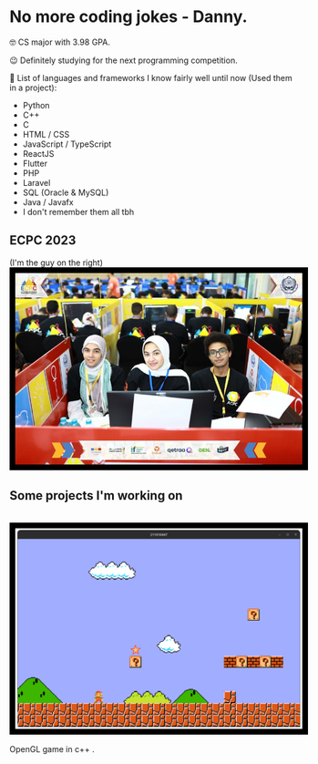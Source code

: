<h1> No more coding jokes - Danny. </h1>

🤓 CS major with 3.98 GPA.  

😉 Definitely studying for the next programming competition.


🤯 List of languages and frameworks I know fairly well until now (Used them in a project):


<ul>
  <li> Python </li>
  <li> C++ </li>
  <li> C </li>
  <li> HTML / CSS  </li>
  <li> JavaScript / TypeScript </li>
  <li> ReactJS </li>
  <li> Flutter </li>
  <li> PHP </li>
  <li> Laravel </li>
  <li> SQL (Oracle & MySQL) </li>
  <li> Java / Javafx </li>
  <li> I don't remember them all tbh </li>
</ul>

## ECPC 2023
(I'm the guy on the right)
<img src="ecpc.jpg" width="800px" style="border: solid black 10px"/>

## Some projects I'm working on

<br />
<img src="mama-mia.png" width="800px" style="border: solid black 10px"/>


OpenGL game in c++ .




